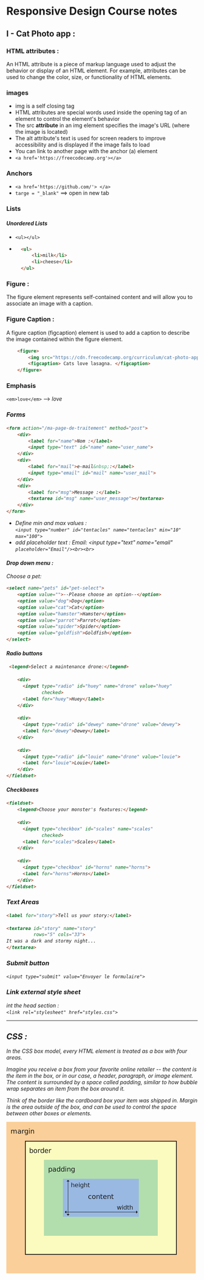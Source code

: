 # Responsive Design Course notes

## I - Cat Photo app : 
### HTML attributes :
An HTML attribute is a piece of markup language used to adjust the behavior or display of an HTML element. For example, attributes can be used to change the color, size, or functionality of HTML elements.
###  images
* img is a self closing tag
* HTML attributes are special words used inside the opening tag of an element to control the element's behavior
* The src **attribute** in an img element specifies the image's URL (where the image is located)
* The alt attribute's text is used for screen readers to improve accessibility and is displayed if the image fails to load
* You can link to another page with the anchor (a) element
* `<a href='https://freecodecamp.org'></a>`

### Anchors 
* `<a href='https://github.com/'> </a>`
* `targe = "_blank"` ==> open in new tab
  
### Lists
#### ***Unordered Lists***
* `<ul></ul>`
* ```html
    <ul>
        <li>milk</li>
        <li>cheese</li>
    </ul>
    ```

### Figure :
The figure element represents self-contained content and will allow you to associate an image with a caption.

### Figure Caption :
A figure caption (figcaption) element is used to add a caption to describe the image contained within the figure element.
```html
    <figure>
        <img src="https://cdn.freecodecamp.org/curriculum/cat-photo-app/lasagna.jpg" alt="A slice of lasagna on a plate.">
        <figcaption> Cats love lasagna. </figcaption>
    </figure>
```
### Emphasis
  `<em>love</em>` -->  <em>love <em>


### Forms
```html
<form action="/ma-page-de-traitement" method="post">
    <div>
        <label for="name">Nom :</label>
        <input type="text" id="name" name="user_name">
    </div>
    <div>
        <label for="mail">e-mail&nbsp;:</label>
        <input type="email" id="mail" name="user_mail">
    </div>
    <div>
        <label for="msg">Message :</label>
        <textarea id="msg" name="user_message"></textarea>
    </div>
</form>
```

* Define min and max values :  
      `<input type="number" id="tentacles" name="tentacles"
       min="10" max="100">`
* add placeholder text : 
Email: <input type="text" name="email" `placeholder="Email"/><br><br>`

#### **Drop down menu** : 
<label for="pet-select">Choose a pet:</label>
```html
<select name="pets" id="pet-select">
    <option value="">--Please choose an option--</option>
    <option value="dog">Dog</option>
    <option value="cat">Cat</option>
    <option value="hamster">Hamster</option>
    <option value="parrot">Parrot</option>
    <option value="spider">Spider</option>
    <option value="goldfish">Goldfish</option>
</select>

```
#### **Radio buttons**
```   html
 <legend>Select a maintenance drone:</legend>

    <div>
      <input type="radio" id="huey" name="drone" value="huey"
             checked>
      <label for="huey">Huey</label>
    </div>

    <div>
      <input type="radio" id="dewey" name="drone" value="dewey">
      <label for="dewey">Dewey</label>
    </div>

    <div>
      <input type="radio" id="louie" name="drone" value="louie">
      <label for="louie">Louie</label>
    </div>
</fieldset>
```

#### **Checkboxes**
``` html
<fieldset>
    <legend>Choose your monster's features:</legend>

    <div>
      <input type="checkbox" id="scales" name="scales"
             checked>
      <label for="scales">Scales</label>
    </div>

    <div>
      <input type="checkbox" id="horns" name="horns">
      <label for="horns">Horns</label>
    </div>
</fieldset>
```

### **Text Areas**
```html
<label for="story">Tell us your story:</label>

<textarea id="story" name="story"
          rows="5" cols="33">
It was a dark and stormy night...
</textarea>
```
### **Submit button**
`<input type="submit" value="Envoyer le formulaire">`

### Link external style sheet
   int the head section :  
    `<link rel="stylesheet" href="styles.css">`

___
## CSS : 
In the CSS box model, every HTML element is treated as a box with four areas.

Imagine you receive a box from your favorite online retailer -- the content is the item in the box, or in our case, a header, paragraph, or image element.
The content is surrounded by a space called padding, similar to how bubble wrap separates an item from the box around it.

Think of the border like the cardboard box your item was shipped in.
Margin is the area outside of the box, and can be used to control the space between other boxes or elements.

![screenshot](./css.png)